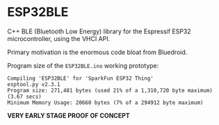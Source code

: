 # ESP32BLE
C++ BLE (Bluetooth Low Energy) library for the Espressif ESP32 microcontroller, using the VHCI API.

Primary motivation is the enormous code bloat from Bluedroid.

Program size of the `ESP32BLE.ino` working prototype:
```
Compiling 'ESP32BLE' for 'SparkFun ESP32 Thing'
esptool.py v2.3.1
Program size: 271,481 bytes (used 21% of a 1,310,720 byte maximum) (3.67 secs)
Minimum Memory Usage: 20660 bytes (7% of a 294912 byte maximum)
```

**VERY EARLY STAGE PROOF OF CONCEPT**